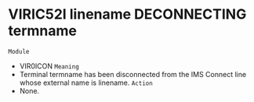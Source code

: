 # VIRIC52I linename DECONNECTING termname
`Module`
- VIR0ICON
`Meaning`
- Terminal termname has been disconnected from the IMS Connect line whose external name is linename.
`Action`
- None.
